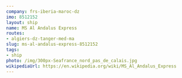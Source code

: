 ```yaml
---
company: frs-iberia-maroc-dz
imo: 8512152
layout: ship
name: MS Al Andalus Express
routes:
- algiers-dz-tanger-med-ma
slug: ms-al-andalus-express-8512152
tags:
- ship
photo: /img/300px-Seafrance_nord_pas_de_calais.jpg
wikipediaUrl: https://en.wikipedia.org/wiki/MS_Al_Andalus_Express
---
```

